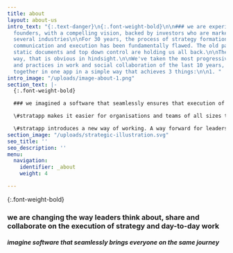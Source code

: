 ```yaml
---
title: about
layout: about-us
intro_text: "{:.text-danger}\n{:.font-weight-bold}\n\n### we are experienced SaaS
  founders, with a compelling vision, backed by investors who are market leaders across
  several industries\n\nFor 30 years, the process of strategy formation, documentation,
  communication and execution has been fundamentally flawed. The old paradigms of
  static documents and top down control are holding us all back.\n\nThere is a better
  way, that is obvious in hindsight.\n\nWe've taken the most progressive thinking
  and practices in work and social collaboration of the last 10 years, and put these
  together in one app in a simple way that achieves 3 things:\n\n1. "
intro_image: "/uploads/image-about-1.png"
section_text: |-
  {:.font-weight-bold}

  ### we imagined a software that seamlessly ensures that execution of strategy meets expectation

  \#stratapp makes it easier for organisations and teams of all sizes to create, evolve and execute strategy. Aligning the day-to-day work outcomes to strategy.

  \#stratapp introduces a new way of working. A way forward for leaders who are serious. Serious about what they are trying to achieve and genuinely seeking to tap into the full potential of their current and next-generation workforce.
section_image: "/uploads/strategic-illustration.svg"
seo_title: ''
seo_description: ''
menu:
  navigation:
    identifier: _about
    weight: 4

---
```

{:.font-weight-bold}

### we are changing the way leaders think about, share and collaborate on the execution of strategy and day-to-day work

##### imagine software that seamlessly brings everyone on the same journey